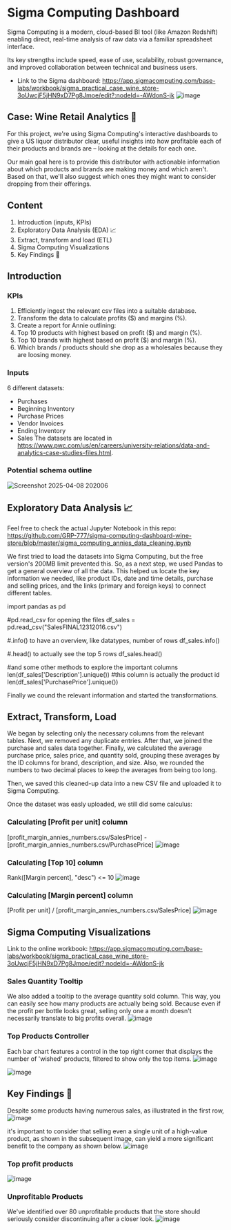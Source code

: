 # Sigma Computing Dashboard

Sigma Computing is a modern, cloud-based BI tool (like Amazon Redshift) enabling direct, real-time analysis of raw data via a familiar spreadsheet interface.

Its key strengths include speed, ease of use, scalability, robust governance, and improved collaboration between technical and business users.

- Link to the Sigma dashboard: https://app.sigmacomputing.com/base-labs/workbook/sigma_practical_case_wine_store-3oUwcjF5jHN9xD7Pg8Jmoe/edit?:nodeId=-AWdonS-jk 
![image](https://github.com/user-attachments/assets/d33e240c-efe6-4cd6-8bc6-a8785f30cb8e)

## Case: Wine Retail Analytics 🍷
For this project, we're using Sigma Computing's interactive dashboards to give a US liquor distributor clear, useful insights into how profitable each of their products and brands are – looking at the details for each one.

Our main goal here is to provide this distributor with actionable information about which products and brands are making money and which aren't. Based on that, we'll also suggest which ones they might want to consider dropping from their offerings.

## Content
1. Introduction (inputs, KPIs) 
3. Exploratory Data Analysis (EDA) 📈
4. Extract, transform and load (ETL)
5. Sigma Computing Visualizations
6. Key Findings 🍾

## Introduction 
### KPIs
1. Efficiently ingest the relevant csv files into a suitable database.
2. Transform the data to calculate profits ($) and margins (%).
3. Create a report for Annie outlining:
  1. Top 10 products with highest based on profit ($) and margin (%).
  2. Top 10 brands with highest based on profit ($) and margin (%).
  3. Which brands / products should she drop as a wholesales because they are loosing money.


### Inputs
6 different datasets:
- Purchases
- Beginning Inventory
- Purchase Prices
- Vendor Invoices
- Ending Inventory
- Sales
The datasets are located in https://www.pwc.com/us/en/careers/university-relations/data-and-analytics-case-studies-files.html.


### Potential schema outline
![Screenshot 2025-04-08 202006](https://github.com/user-attachments/assets/688b7973-84dd-4a1c-82e0-19d5a62a0699)


## Exploratory Data Analysis 📈
Feel free to check the actual Jupyter Notebook in this repo: https://github.com/GRP-777/sigma-computing-dashboard-wine-store/blob/master/sigma_computing_annies_data_cleaning.ipynb

We first tried to load the datasets into Sigma Computing, but the free version's 200MB limit prevented this. So, as a next step, we used Pandas to get a general overview of all the data. This helped us locate the key information we needed, like product IDs, date and time details, purchase and selling prices, and the links (primary and foreign keys) to connect different tables.
  
  import pandas as pd
  
  #pd.read_csv for opening the files
  df_sales = pd.read_csv("SalesFINAL12312016.csv")
  
  #.info() to have an overview, like datatypes, number of rows
  df_sales.info()

  #.head() to actually see the top 5 rows
  df_sales.head()

  #and some other methods to explore the important columns
  len(df_sales['Description'].unique()) #this column is actually the product id
  len(df_sales['PurchasePrice'].unique())

Finally we cound the relevant information and started the transformations.


## Extract, Transform, Load 
We began by selecting only the necessary columns from the relevant tables. Next, we removed any duplicate entries. After that, we joined the purchase and sales data together. Finally, we calculated the average purchase price, sales price, and quantity sold, grouping these averages by the ID columns for brand, description, and size. Also, we rounded the numbers to two decimal places to keep the averages from being too long.

Then, we saved this cleaned-up data into a new CSV file and uploaded it to Sigma Computing.

Once the dataset was easly uploaded, we still did some calculus:

### Calculating [Profit per unit] column
[profit_margin_annies_numbers.csv/SalesPrice] - [profit_margin_annies_numbers.csv/PurchasePrice]
![image](https://github.com/user-attachments/assets/a2888062-8383-4336-be17-7223aa9ba7a4)

### Calculating [Top 10] column
Rank([Margin percent], "desc") <= 10
![image](https://github.com/user-attachments/assets/ea4d3935-9615-4a44-8e87-af0e3ebaa6e6)

### Calculating [Margin percent] column
[Profit  per unit] / [profit_margin_annies_numbers.csv/SalesPrice]
![image](https://github.com/user-attachments/assets/6b1a124d-5588-49ca-aa8a-91c811d014f1)


## Sigma Computing Visualizations
Link to the online workbook:
https://app.sigmacomputing.com/base-labs/workbook/sigma_practical_case_wine_store-3oUwcjF5jHN9xD7Pg8Jmoe/edit?:nodeId=-AWdonS-jk

### Sales Quantity Tooltip
We also added a tooltip to the average quantity sold column. This way, you can easily see how many products are actually being sold. Because even if the profit per bottle looks great, selling only one a month doesn't necessarily translate to big profits overall.
![image](https://github.com/user-attachments/assets/89058bf2-5083-4fc9-845f-800086ecd31d)

### Top Products Controller
Each bar chart features a control in the top right corner that displays the number of 'wished' products, filtered to show only the top items.
![image](https://github.com/user-attachments/assets/899976d0-d5f3-4bb5-b0b2-4c8fba1ce9ae)

![image](https://github.com/user-attachments/assets/566800e3-0f8c-466f-985f-9bbb15ef44eb)


## Key Findings 🍾
Despite some products having numerous sales, as illustrated in the first row,
![image](https://github.com/user-attachments/assets/2874a44d-847c-42e6-927a-81a4c343305c)

it's important to consider that selling even a single unit of a high-value product, as shown in the subsequent image, can yield a more significant benefit to the company as shown below.
![image](https://github.com/user-attachments/assets/4d41b92c-4b53-42db-8fe0-fdb14e2b4a72)

### Top profit products
![image](https://github.com/user-attachments/assets/ba2fc69f-e375-4e52-97b8-cf14f0be76a1)


### Unprofitable Products
We've identified over 80 unprofitable products that the store should seriously consider discontinuing after a closer look.
![image](https://github.com/user-attachments/assets/4684d3f1-2398-4819-b4be-ea59d2014815)
